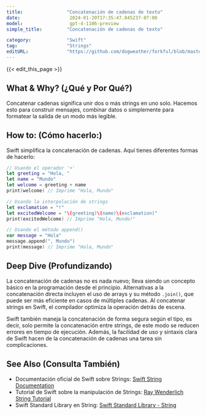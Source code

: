 ```yaml
---
title:                "Concatenación de cadenas de texto"
date:                  2024-01-20T17:35:47.845237-07:00
model:                 gpt-4-1106-preview
simple_title:         "Concatenación de cadenas de texto"

category:             "Swift"
tag:                  "Strings"
editURL:              "https://github.com/dogweather/forkful/blob/master/content/es/swift/concatenating-strings.md"
---
```


{{< edit_this_page >}}

## What & Why? (¿Qué y Por Qué?)
Concatenar cadenas significa unir dos o más strings en uno solo. Hacemos esto para construir mensajes, combinar datos o simplemente para formatear la salida de un modo más legible.

## How to: (Cómo hacerlo:)
Swift simplifica la concatenación de cadenas. Aquí tienes diferentes formas de hacerlo:

```Swift
// Usando el operador '+'
let greeting = "Hola, "
let name = "Mundo"
let welcome = greeting + name
print(welcome) // Imprime "Hola, Mundo"

// Usando la interpolación de strings
let exclamation = "!"
let excitedWelcome = "\(greeting)\(name)\(exclamation)"
print(excitedWelcome) // Imprime "Hola, Mundo!"

// Usando el método append()
var message = "Hola"
message.append(", Mundo")
print(message) // Imprime "Hola, Mundo"
```

## Deep Dive (Profundizando)
La concatenación de cadenas no es nada nuevo; lleva siendo un concepto básico en la programación desde el principio. Alternativas a la concatenación directa incluyen el uso de arrays y su método `.join()`, que puede ser más eficiente en casos de múltiples cadenas. Al concatenar strings en Swift, el compilador optimiza la operación detrás de escena.

Swift también maneja la concatenación de forma segura según el tipo, es decir, solo permite la concatenación entre strings, de este modo se reducen errores en tiempo de ejecución. Además, la facilidad de uso y sintaxis clara de Swift hacen de la concatenación de cadenas una tarea sin complicaciones.

## See Also (Consulta También)
- Documentación oficial de Swift sobre Strings: [Swift String Documentation](https://docs.swift.org/swift-book/LanguageGuide/StringsAndCharacters.html)
- Tutorial de Swift sobre la manipulación de Strings: [Ray Wenderlich String Tutorial](https://www.raywenderlich.com/553-string-manipulation-in-swift-4)
- Swift Standard Library en String: [Swift Standard Library - String](https://developer.apple.com/documentation/swift/string)
